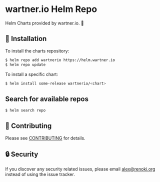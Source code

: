 wartner.io Helm Repo
====================

Helm Charts provided by wartner.io. 🚀

## 🚀 Installation

To install the charts repository:

```bash
$ helm repo add wartnerio https://helm.wartner.io
$ helm repo update
```

To install a specific chart:

```bash
$ helm install some-release wartnerio/<chart>
```

## Search for available repos

```bash
$ helm search repo
```

## 🤝 Contributing

Please see [CONTRIBUTING](CONTRIBUTING.md) for details.

## 🔒  Security

If you discover any security related issues, please email alex@renoki.org instead of using the issue tracker.
